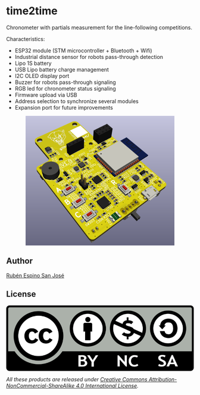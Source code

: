 # time2time

Chronometer with partials measurement for the line-following competitions.

Characteristics:
- ESP32 module (STM microcontroller + Bluetooth + Wifi)
- Industrial distance sensor for robots pass-through detection
- Lipo 1S battery
- USB Lipo battery charge management
- I2C OLED display port
- Buzzer for robots pass-through signaling
- RGB led for chronometer status signaling
- Firmware upload via USB
- Address selection to synchronize several modules
- Expansion port for future improvements

<p align="center">
<img src="images/PCB_V1_0.png" width="400" align = "center">
</p>

## Author

[Rubén Espino San José](https://github.com/Resaj)

## License

<p align="center">

<img src="license/by-nc-sa.png" align = "center">

</p>

_All these products are released under [Creative Commons Attribution-NonCommercial-ShareAlike 4.0 International License](http://creativecommons.org/licenses/by-nc-sa/4.0/)._
